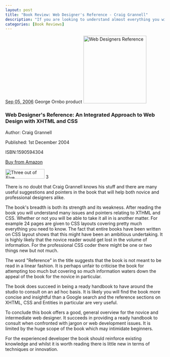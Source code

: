 ```yaml
--- 
layout: post
title: "Book Review: Web Designer's Reference - Craig Grannell"
description: "If you are looking to understand almost everything you will need to run a small web design agency then this is the book for you. The Web Designer's Reference covers a staggering array of topics from XHTML editors to CSS layout to forms and multimedia. "
categories: [Book Reviews]
---
```

<abbr class="dtreviewed" title="20060905T1522">Sep 05, 2006</abbr>
<span class="reviewer vcard" id="reviewer-vcard">
    <span class="fn">George Ornbo</span>
</span>
<span class="type">product</span>
<img src="/images/books/web_designers_reference.jpg" title="Web Designers Reference" alt="Web Designers Reference" width="199" height="213" class="right" />
<h3 class="fn">Web Designer's Reference: An Integrated Approach to Web Design with XHTML and CSS</h3>
<p>Author: Craig Grannell</p>
<p>Published: 1st December 2004</p>
<p>ISBN:1590594304</p>
<p><a href="http://www.amazon.com/Web-Designers-Reference-Craig-Grannell/dp/1590594304">Buy from Amazon</a></p>
<img src="/images/books/three_stars.gif" title="Three out of Five" alt="Three out of Five" width="124" height="30" />
<span class="rating">3</span>
<div class="description">
<p>There is no doubt that Craig Grannell knows his stuff and there are many useful suggestions and pointers in the book that will help both novice and professional designers alike.</p> 

<p>The book's breadth is both its strength and its weakness. After reading the book you will understand many issues and pointers relating to XTHML and CSS. Whether or not you will be able to take it all in is another matter. For example 24 pages are given to CSS layouts covering pretty much everything you need to know. The fact that entire books have been written on CSS layout shows that this might have been an ambitious undertaking. It is highly likely that the novice reader would get lost in the volume of information. For the professional CSS coder there might be one or two things new but not much.</p>  

<p>The word "Reference" in the title suggests that the book is not meant to be read in a linear fashion. It is perhaps unfair to criticise the book for attempting too much but covering so much information waters down the appeal of the book for the novice in particular.</p>  

<p>The book does succeed in being a ready handbook to have around the studio to consult on an ad hoc basis. It is likely you will find the book more concise and insightful than a Google search and the reference sections on XHTML, CSS and Entities in particular are very useful.</p>  

<p>To conclude this book offers a good, general overview for the novice and intermediate web designer. It succeeds in providing a ready handbook to consult when confronted with jargon or web development issues. It is limited by the huge scope of the book which may intimidate beginners.</p>  

<p>For the experienced developer the book should reinforce existing knowledge and whilst it is worth reading there is little new in terms of techniques or innovation.</p> 
</div>
</div>
